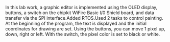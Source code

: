 In this lab work, a graphic editor is implemented using the OLED display, buttons, a switch on the chipkit WiFire Basic I/0 Shield board, and data transfer via the SPI interface.Added RTOS.Used 2 tasks to control painting.
At the beginning of the program, the text is displayed and the initial coordinates for drawing are set. Using the buttons, you can move 1 pixel up, down, right or left. With the switch, the pixel color is set to black or white.